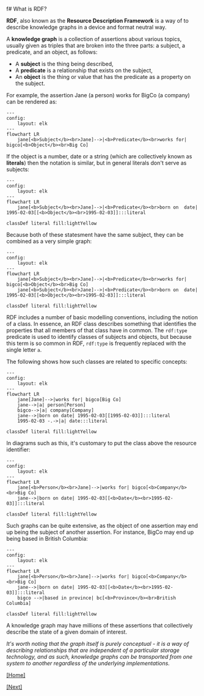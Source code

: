 f# What is RDF?

__RDF__, also known as the __Resource Description Framework__ is a way of to describe knowledge graphs in a device and format neutral way.

A __knowledge graph__ is a collection of assertions about various topics, usually given as triples that are broken into the three parts: a subject, a predicate, and an object, as follows:

* A __subject__ is the thing being described,
* A __predicate__ is a relationship that exists on the subject,
* An __object__ is the thing or value that has the predicate as a property on the subject.

For example, the assertion Jane (a person) works for BigCo (a company) can be rendered as:

```mermaid
---
config:
    layout: elk
---
flowchart LR
    jane[<b>Subject</b><br>Jane]-->|<b>Predicate</b><br>works for| bigco[<b>Object</b><br>Big Co]
```
If the object is a number, date or a string (which are collectively known as __literals__) then the notation is similar, but in general literals don't serve as subjects:

```mermaid
---
config:
    layout: elk
---
flowchart LR
    jane[<b>Subject</b><br>Jane]-->|<b>Predicate</b><br>born on  date| 1995-02-03[[<b>Object</b><br>1995-02-03]]:::literal

classDef literal fill:lightYellow
```

Because both of these statesment have the same subject, they can be combined as a very simple graph:

```mermaid
---
config:
    layout: elk
---
flowchart LR
    jane[<b>Subject</b><br>Jane]-->|<b>Predicate</b><br>works for| bigco[<b>Object</b><br>Big Co]
    jane[<b>Subject</b><br>Jane]-->|<b>Predicate</b><br>born on  date| 1995-02-03[[<b>Object</b><br>1995-02-03]]:::literal

classDef literal fill:lightYellow    
```

RDF includes a number of basic modelling conventions, including the notion of a class. In essence, an RDF class describes something that identifies the properties that all members of that class have in common. The `rdf:type` predicate is used to identify classes of subjects and objects, but because this term is so common in RDF, `rdf:type` is frequently replaced with the single letter `a`.

The following shows how such classes are related to specific concepts:
```mermaid
---
config:
    layout: elk
---
flowchart LR
    jane[Jane]-->|works for| bigco[Big Co]
    jane-->|a| person[Person]
    bigco-->|a| company[Company]
    jane-->|born on date| 1995-02-03[[1995-02-03]]:::literal
    1995-02-03 -.->|a| date:::literal

classDef literal fill:lightYellow
```

In diagrams such as this, it's customary to put the class above the resource identifier:

```mermaid
---
config:
    layout: elk
---
flowchart LR
    jane[<b>Person</b><br>Jane]-->|works for| bigco[<b>Company</b><br>Big Co]
    jane-->|born on date| 1995-02-03[[<b>Date</b><br>1995-02-03]]:::literal

classDef literal fill:lightYellow
```

Such graphs can be quite extensive, as the object of one assertion may end up being the subject of another assertion. For instance, BigCo may end up being based in British Columbia:

```mermaid
---
config:
    layout: elk
---
flowchart LR
    jane[<b>Person</b><br>Jane]-->|works for| bigco[<b>Company</b><br>Big Co]
    jane-->|born on date| 1995-02-03[[<b>Date</b><br>1995-02-03]]:::literal
    bigco -->|based in province| bc[<b>Province</b><br>British Columbia]

classDef literal fill:lightYellow
```
A knowledge graph may have millions of these assertions that collectively describe the state of a given domain of interest.

<i>It's worth noting that the graph itself is purely conceptual - it is a way of describing relationships that are independent of a particular storage technology, and as such, knowledge graphs can be transported from one system to another regardless of the underlying implementations.</i>

[[Home]](README.md)

[[Next]](why-formats.md)
